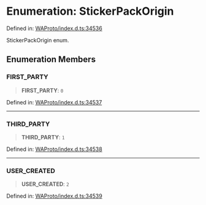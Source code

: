 # Enumeration: StickerPackOrigin

Defined in: [WAProto/index.d.ts:34536](https://github.com/Fokusdotid/bail/blob/fcd0cec6f26de1fb545eb2e03fa5c63fbad99d3d/WAProto/index.d.ts#L34536)

StickerPackOrigin enum.

## Enumeration Members

### FIRST\_PARTY

> **FIRST\_PARTY**: `0`

Defined in: [WAProto/index.d.ts:34537](https://github.com/Fokusdotid/bail/blob/fcd0cec6f26de1fb545eb2e03fa5c63fbad99d3d/WAProto/index.d.ts#L34537)

***

### THIRD\_PARTY

> **THIRD\_PARTY**: `1`

Defined in: [WAProto/index.d.ts:34538](https://github.com/Fokusdotid/bail/blob/fcd0cec6f26de1fb545eb2e03fa5c63fbad99d3d/WAProto/index.d.ts#L34538)

***

### USER\_CREATED

> **USER\_CREATED**: `2`

Defined in: [WAProto/index.d.ts:34539](https://github.com/Fokusdotid/bail/blob/fcd0cec6f26de1fb545eb2e03fa5c63fbad99d3d/WAProto/index.d.ts#L34539)

